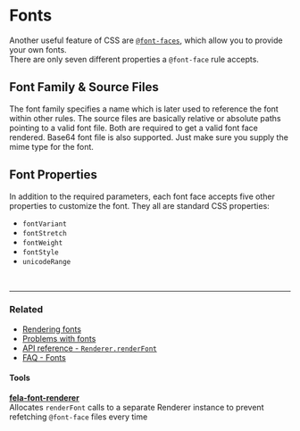 # Fonts

Another useful feature of CSS are [`@font-faces`](https://developer.mozilla.org/de/docs/Web/CSS/@font-face), which allow you to provide your own fonts.<br>
There are only seven different properties a `@font-face` rule accepts.

## Font Family & Source Files
The font family specifies a name which is later used to reference the font within other rules. The source files are basically relative or absolute paths pointing to a valid font file. Both are required to get a valid font face rendered.
Base64 font file is also supported. Just make sure you supply the mime type for the font.

## Font Properties
In addition to the required parameters, each font face accepts five other properties to customize the font. They all are standard CSS properties:

* `fontVariant`
* `fontStretch`
* `fontWeight`
* `fontStyle`
* `unicodeRange`

<br>

---

### Related
* [Rendering fonts](Renderer.md#renderfont)
* [Problems with fonts](../Troubleshooting.md#1-rendering-fonts)
* [API reference - `Renderer.renderFont` ](../api/fela/Renderer.md#renderfontfontfamily-files-properties)
* [FAQ - Fonts](../FAQ.md#fonts)

#### Tools
**[fela-font-renderer](https://github.com/rofrischmann/fela/tree/master/packages/fela-font-renderer)**<br>
Allocates `renderFont` calls to a separate Renderer instance to prevent refetching `@font-face` files every time
